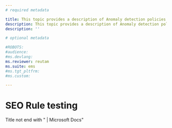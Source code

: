 ```yaml
---
# required metadata

title: This topic provides a description of Anomaly detection policies
description: This topic provides a description of Anomaly detection policies and provides reference informati on about the building blocks of an anomaly detection policy.
description: ''

# optional metadata

#ROBOTS:
#audience:
#ms.devlang:
ms.reviewer: reutam
ms.suite: ems
#ms.tgt_pltfrm:
#ms.custom:

---
```


# SEO Rule testing 

Title not end with " |  Microsoft Docs"
